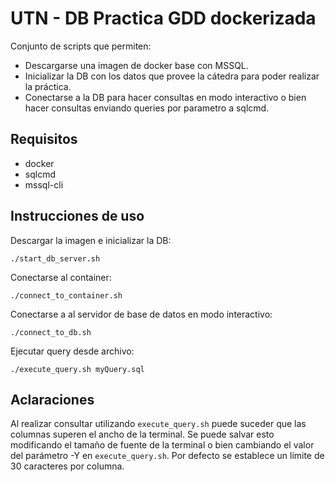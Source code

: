 # UTN - DB Practica GDD dockerizada

Conjunto de scripts que permiten:
- Descargarse una imagen de docker base con MSSQL.
- Inicializar la DB con los datos que provee la cátedra para poder realizar la práctica.
- Conectarse a la DB para hacer consultas en modo interactivo o bien hacer consultas enviando queries por parametro a sqlcmd.

## Requisitos

- docker
- sqlcmd
- mssql-cli

## Instrucciones de uso

Descargar la imagen e inicializar la DB:

``` ./start_db_server.sh ```

Conectarse al container:

``` ./connect_to_container.sh ```

Conectarse a al servidor de base de datos en modo interactivo:

``` ./connect_to_db.sh ```

Ejecutar query desde archivo:

``` ./execute_query.sh myQuery.sql ```

## Aclaraciones

Al realizar consultar utilizando ```execute_query.sh``` puede suceder que las columnas superen el ancho de la terminal. Se puede salvar esto modificando el tamaño de fuente de la terminal o bien cambiando el valor del parámetro -Y en ```execute_query.sh```. Por defecto se establece un límite de 30 caracteres por columna.